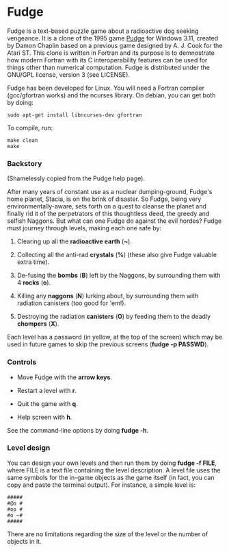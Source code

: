 # Fudge

Fudge is a text-based puzzle game about a radioactive dog seeking
vengeance. It is a clone of the 1995 game
[Pudge](https://archive.org/details/Pudge_1020) for Windows 3.11,
created by Damon Chaplin based on a previous game designed by
A. J. Cook for the Atari ST. This clone is written in Fortran and its
purpose is to demnostrate how modern Fortran with its C
interoperability features can be used for things other than numerical
computation. Fudge is distributed under the GNU/GPL license, version 3
(see LICENSE).

Fudge has been developed for Linux. You will need a Fortran compiler
(gcc/gfortran works) and the ncurses library. On debian, you can get
both by doing:

  ```
  sudo apt-get install libncurses-dev gfortran
  ```

To compile, run:

  ```
  make clean
  make
  ```
### Backstory

(Shamelessly copied from the Pudge help page).

After many years of constant use as a nuclear dumping-ground, Fudge's
home planet, Stacia, is on the brink of disaster. So Fudge, being very
environmentally-aware, sets forth on a quest to cleanse the planet and
finally rid it of the perpetrators of this thoughtless deed, the
greedy and selfish Naggons. But what can one Fudge do against the evil
hordes? Fudge must journey through levels, making each one safe by:

1) Clearing up all the **radioactive earth** (**~**).

2) Collecting all the anti-rad **crystals** (**%**) (these also give
Fudge valuable extra time).

3) De-fusing the **bombs** (**B**) left by the Naggons, by surrounding
them with 4 **rocks** (**o**).

4) Killing any **naggons** (**N**) lurking about, by surrounding them
with radiation canisters (too good for 'em!).

5) Destroying the radiation **canisters** (**O**) by feeding them to
the deadly **chompers** (**X**). 

Each level has a password (in yellow, at the top of the screen) which
may be used in future games to skip the previous screens (**fudge -p
PASSWD**).

### Controls

* Move Fudge with the **arrow keys**.

* Restart a level with **r**.

* Quit the game with **q**.

* Help screen with **h**.

See the command-line options by doing **fudge -h**.

### Level design

You can design your own levels and then run them by doing **fudge -f
FILE**, where FILE is a text file containing the level
description. A level file uses the same symbols for the in-game
objects as the game itself (in fact, you can copy and paste the
terminal output). For instance, a simple level is:

  ```
  #####
  #@o #
  #oo #
  #o ~#
  #####
  ```

There are no limitations regarding the size of the level or the number
of objects in it.

